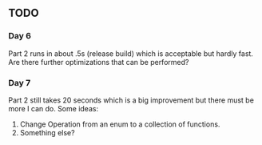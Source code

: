 ## TODO

### Day 6

Part 2 runs in about .5s (release build) which is acceptable but hardly fast. Are there further optimizations that can be performed?

### Day 7

Part 2 still takes 20 seconds which is a big improvement but there must be more I can do. Some ideas:

1. Change Operation from an enum to a collection of functions.
1. Something else?